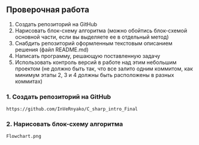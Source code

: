 ## Проверочная работа

1. Создать репозиторий на GitHub
2. Нарисовать блок-схему алгоритма
    (можно обойтись блок-схемой основной части, если вы выделяете ее в отдельный метод)
3. Снабдить репозиторий оформленным текстовым описанием решения (файл README.md)
4. Написать программу, решающую поставленную задачу
5. Использовать контроль версий в работе над этим небольшим проектом
    (не должно быть так, что все залито одним коммитом, как минимум этапы 2, 3 и 4 должны быть расположены в разных коммитах)

### 1. Создать репозиторий на GitHub

    https://github.com/InVeRnyako/C_sharp_intro_Final

### 2. Нарисовать блок-схему алгоритма

    Flowchart.png